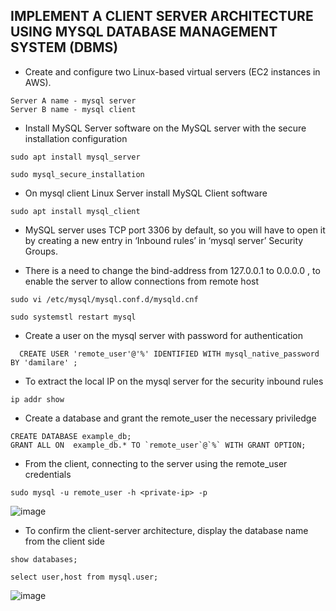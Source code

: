 ## IMPLEMENT A CLIENT SERVER ARCHITECTURE USING MYSQL DATABASE MANAGEMENT SYSTEM (DBMS)

* Create and configure two Linux-based virtual servers (EC2 instances in AWS).
```
Server A name - mysql server
Server B name - mysql client
```

* Install MySQL Server software on the MySQL server with the secure installation configuration

`sudo apt install mysql_server`

`sudo mysql_secure_installation`

* On mysql client Linux Server install MySQL Client software

`sudo apt install mysql_client`

* MySQL server uses TCP port 3306 by default, so you will have to open it by creating a new entry in ‘Inbound rules’ in ‘mysql server’ Security Groups. 

* There is a need to change the bind-address from 127.0.0.1 to 0.0.0.0 , to enable the server to allow connections from remote host

`sudo vi /etc/mysql/mysql.conf.d/mysqld.cnf`

`sudo systemstl restart mysql`

* Create a user on the mysql server with password for authentication 

`  CREATE USER 'remote_user'@'%' IDENTIFIED WITH mysql_native_password BY 'damilare' ;`

* To extract the  local IP on the mysql server for the security inbound rules

`ip addr show`

* Create a database and grant the remote_user the necessary priviledge

```
CREATE DATABASE example_db;
GRANT ALL ON  example_db.* TO `remote_user`@`%` WITH GRANT OPTION;

```
* From the client, connecting to the server using the remote_user credentials

`sudo mysql -u remote_user -h <private-ip> -p`

![image](https://user-images.githubusercontent.com/71001536/164017691-dfe1cf3e-7115-4e9f-8d18-925a6a622627.png)

* To confirm the client-server architecture, display the database name from the client side

`show databases;`

`select user,host from mysql.user;`

![image](https://user-images.githubusercontent.com/71001536/164019262-05cc56f0-c67e-45b0-aa27-07b7e56782de.png)



